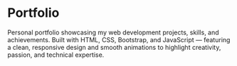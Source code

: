 # Portfolio
Personal portfolio showcasing my web development projects, skills, and achievements. Built with HTML, CSS, Bootstrap, and JavaScript — featuring a clean, responsive design and smooth animations to highlight creativity, passion, and technical expertise.
